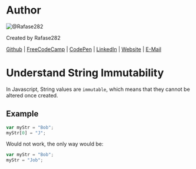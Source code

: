 # Author
![@Rafase282](https://avatars0.githubusercontent.com/Rafase282?&s=128)

Created by Rafase282

[Github](https://github.com/Rafase282) | [FreeCodeCamp](http://www.freecodecamp.com/rafase282) | [CodePen](http://codepen.io/Rafase282/) | [LinkedIn](https://www.linkedin.com/in/rafase282) | [Website](https://rafase282.github.io/) | [E-Mail](mailto:rafase282@gmail.com)

# Understand String Immutability
In Javascript, String values are `immutable`, which means that they cannot be altered once created.

## Example

```js
var myStr = "Bob";
myStr[0] = "J";
```

Would not work, the only way would be:

```js
var myStr = "Bob";
myStr = "Job";
```

